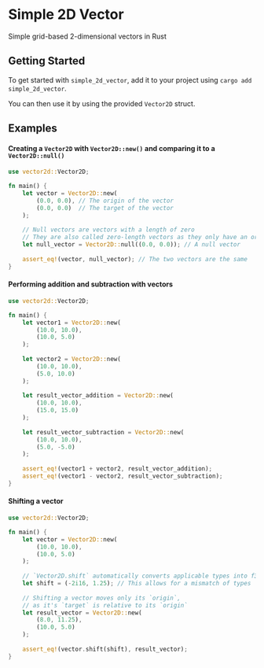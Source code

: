 # Simple 2D Vector
Simple grid-based 2-dimensional vectors in Rust

## Getting Started
To get started with `simple_2d_vector`, add it to your project using `cargo add simple_2d_vector`.

You can then use it by using the provided `Vector2D` struct.

## Examples

#### Creating a `Vector2D` with `Vector2D::new()` and comparing it to a `Vector2D::null()`
```rust
use vector2d::Vector2D;

fn main() {
    let vector = Vector2D::new(
        (0.0, 0.0), // The origin of the vector
        (0.0, 0.0)  // The target of the vector
    );
    
    // Null vectors are vectors with a length of zero
    // They are also called zero-length vectors as they only have an origin
    let null_vector = Vector2D::null((0.0, 0.0)); // A null vector
    
    assert_eq!(vector, null_vector); // The two vectors are the same
}
```

#### Performing addition and subtraction with vectors
```rust
use vector2d::Vector2D;

fn main() { 
    let vector1 = Vector2D::new(
        (10.0, 10.0), 
        (10.0, 5.0)
    );
    
    let vector2 = Vector2D::new(
        (10.0, 10.0), 
        (5.0, 10.0)
    );
    
    let result_vector_addition = Vector2D::new(
        (10.0, 10.0), 
        (15.0, 15.0)
    );
    
    let result_vector_subtraction = Vector2D::new(
        (10.0, 10.0), 
        (5.0, -5.0)
    );
    
    assert_eq!(vector1 + vector2, result_vector_addition);
    assert_eq!(vector1 - vector2, result_vector_subtraction);
}
```

#### Shifting a vector

```rust
use vector2d::Vector2D;

fn main() { 
    let vector = Vector2D::new(
        (10.0, 10.0), 
        (10.0, 5.0)
    );
    
    // `Vector2D.shift` automatically converts applicable types into f32
    let shift = (-2i16, 1.25); // This allows for a mismatch of types
    
    // Shifting a vector moves only its `origin`,
    // as it's `target` is relative to its `origin`
    let result_vector = Vector2D::new(
        (8.0, 11.25), 
        (10.0, 5.0)
    );
    
    assert_eq!(vector.shift(shift), result_vector);
}
```